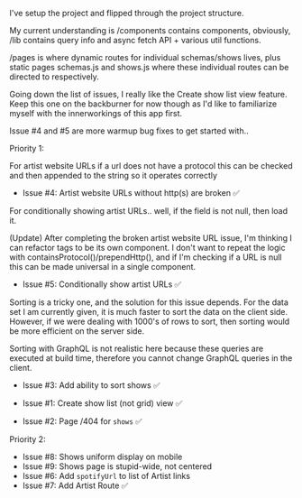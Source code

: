I've setup the project and flipped through the project structure. 

My current understanding is /components contains components, obviously, 
/lib contains query info and async fetch API + various util functions.

/pages is where dynamic routes for individual schemas/shows lives, plus static pages schemas.js and shows.js where these 
individual routes can be directed to respectively. 

Going down the list of issues, I really like the Create show list view feature. Keep this one on the backburner for now though as I'd like to familiarize myself with the innerworkings of this app first.

Issue #4 and #5 are more warmup bug fixes to get started with.. 

Priority 1: 

For artist website URLs if a url does not have a protocol this can be checked and then appended to the string so it operates correctly 

- Issue #4: Artist website URLs without http(s) are broken ✅


For conditionally showing artist URLs.. well, if the field is not null, then load it. 

(Update) After completing the broken artist website URL issue, I'm thinking I can refactor <a> tags to be its own component. I don't want to repeat the logic with containsProtocol()/prependHttp(), and if I'm checking if a URL is null this can be made universal in a single component. 

- Issue #5: Conditionally show artist URLs ✅


Sorting is a tricky one, and the solution for this issue depends. For the data set I am currently given, it is much faster to sort the data on the client side. However, if we were dealing with 1000's of rows to sort, then sorting would be more efficient on the server side. 

Sorting with GraphQL is not realistic here because these queries are executed at build time, therefore you cannot change GraphQL queries in the client. 

- Issue #3: Add ability to sort shows ✅


- Issue #1: Create show list (not grid) view ✅
- Issue #2: Page /404 for `shows` ✅

Priority 2: 

- Issue #8: Shows uniform display on mobile 
- Issue #9: Shows page is stupid-wide, not centered 
- Issue #6: Add `spotifyUrl` to list of Artist links 
- Issue #7: Add Artist Route ✅
